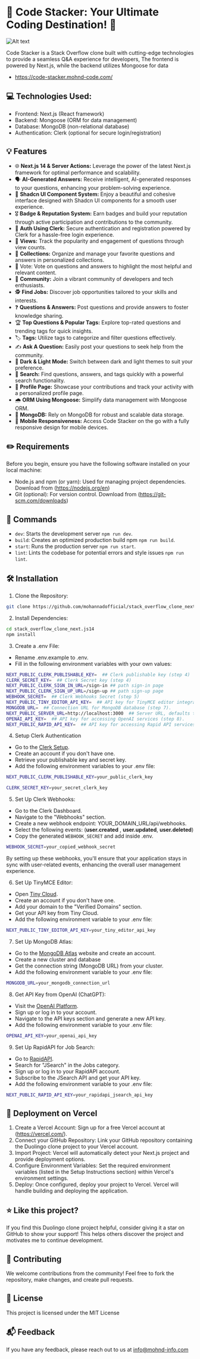 # 📃 Code Stacker: Your Ultimate Coding Destination! 🚀

![Alt text](https://pouch.jumpshare.com/preview/gVlBurwdFWZJyRXAS9HkxLWHMGIHHw2kV95lTkbpZiJSyg00rZB0sQMUFE17BP3-zti2kxmKN3TSINWuPjtQntjEBm6GU50Zrl4S2HIiZQU)

Code Stacker is a Stack Overflow clone built with cutting-edge technologies to provide a seamless Q&A experience for developers, The frontend is powered by Next.js, while the backend utilizes Mongoose for data

- https://code-stacker.mohnd-code.com/

## 💻 Technologies Used:

- Frontend: Next.js (React framework)
- Backend: Mongoose (ORM for data management)
- Database: MongoDB (non-relational database)
- Authentication: Clerk (optional for secure login/registration)

## 💡 Features

- 🌐 **Next.js 14 & Server Actions:** Leverage the power of the latest Next.js framework for optimal performance and scalability.
- 🗣 **AI-Generated Answers:** Receive intelligent, AI-generated responses to your questions, enhancing your problem-solving experience.
- 🎨 **Shadcn UI Component System:** Enjoy a beautiful and cohesive interface designed with Shadcn UI components for a smooth user experience.
- 🎖 **Badge & Reputation System:** Earn badges and build your reputation through active participation and contributions to the community.
- 🔐 **Auth Using Clerk:** Secure authentication and registration powered by Clerk for a hassle-free login experience.
- 👀 **Views:** Track the popularity and engagement of questions through view counts.
- 💼 **Collections:** Organize and manage your favorite questions and answers in personalized collections.
- 🌟 Vote: Vote on questions and answers to highlight the most helpful and relevant content.
- 👥 **Community:** Join a vibrant community of developers and tech enthusiasts.
- 🕵 **Find Jobs:** Discover job opportunities tailored to your skills and interests.
- ❓ **Questions & Answers:** Post questions and provide answers to foster knowledge sharing.
- 🏆 **Top Questions & Popular Tags:** Explore top-rated questions and trending tags for quick insights.
- 🏷️ **Tags:** Utilize tags to categorize and filter questions effectively.
- ✍ **Ask A Question:** Easily post your questions to seek help from the community.
- 🔮 **Dark & Light Mode:** Switch between dark and light themes to suit your preference.
- 🔎 **Search:** Find questions, answers, and tags quickly with a powerful search functionality.
- 👤 **Profile Page:** Showcase your contributions and track your activity with a personalized profile page.
- 🌧 **ORM Using Mongoose:** Simplify data management with Mongoose ORM.
- 💾 **MongoDB:** Rely on MongoDB for robust and scalable data storage.
- 📱 **Mobile Responsiveness:** Access Code Stacker on the go with a fully responsive design for mobile devices.

## ✏️ Requirements

Before you begin, ensure you have the following software installed on your local machine:

- Node.js and npm (or yarn): Used for managing project dependencies. Download from (https://nodejs.org/en)
- Git (optional): For version control. Download from (https://git-scm.com/downloads)

## 🤖 Commands

- `dev`: Starts the development server `npm run dev`.
- `build`: Creates an optimized production build npm `npm run build`.
- `start`: Runs the production server `npm run start`.
- `lint`: Lints the codebase for potential errors and style issues `npm run lint`.

## 🛠️ Installation

1. Clone the Repository:

```bash
git clone https://github.com/mohannadofficial/stack_overflow_clone_next.js14.git
```

2. Install Dependencies:

```bash
cd stack_overflow_clone_next.js14
npm install
```

3. Create a .env File:

- Rename .env.example to .env.
- Fill in the following environment variables with your own values:

```bash
NEXT_PUBLIC_CLERK_PUBLISHABLE_KEY=  ## Clerk publishable key (step 4)
CLERK_SECRET_KEY=  ## Clerk Secret key (step 4)
NEXT_PUBLIC_CLERK_SIGN_IN_URL=/sign-in ## path sign-in page
NEXT_PUBLIC_CLERK_SIGN_UP_URL=/sign-up ## path sign-up page
WEBHOOK_SECRET=  ## Clerk Webhooks Secret (step 5)
NEXT_PUBLIC_TINY_EDITOR_API_KEY=  ## API key for TinyMCE editor integration (step 6).
MONGODB_URL=  ## Connection URL for MongoDB database (step 7).
NEXT_PUBLIC_SERVER_URL=http://localhost:3000  ## Server URL, defaults to http://localhost:3000 for local development.
OPENAI_API_KEY=  ## API key for accessing OpenAI services (step 8).
NEXT_PUBLIC_RAPID_API_KEY=  ## API key for accessing Rapid API services (step 9).

```

4. Setup Clerk Authentication

- Go to the [Clerk Setup](https://clerk.com/docs/quickstarts/setup-clerk).
- Create an account if you don't have one.
- Retrieve your publishable key and secret key.
- Add the following environment variables to your .env file:

```bash
NEXT_PUBLIC_CLERK_PUBLISHABLE_KEY=your_public_clerk_key

CLERK_SECRET_KEY=your_secret_clerk_key
```

5. Set Up Clerk Webhooks:

- Go to the Clerk Dashboard.
- Navigate to the "Webhooks" section.
- Create a new webhook endpoint: YOUR_DOMAIN_URL/api/webhooks.
- Select the following events:
  (**user.created** , **user.updated**, **user.deleted**)
- Copy the generated `WEBHOOK_SECRET` and add inside .env.

```bash
WEBHOOK_SECRET=your_copied_webhook_secret
```

By setting up these webhooks, you'll ensure that your application stays in sync with user-related events, enhancing the overall user management experience.

6. Set Up TinyMCE Editor:

- Open [Tiny Cloud](https://www.tiny.cloud/).
- Create an account if you don't have one.
- Add your domain to the "Verified Domains" section.
- Get your API key from Tiny Cloud.
- Add the following environment variable to your .env file:

```bash
NEXT_PUBLIC_TINY_EDITOR_API_KEY=your_tiny_editor_api_key
```

7. Set Up MongoDB Atlas:

- Go to the [MongoDB Atlas](https://www.mongodb.com/cloud/atlas) website and create an account.
- Create a new cluster and database
- Get the connection string (MongoDB URL) from your cluster.
- Add the following environment variable to your .env file:

```bash
MONGODB_URL=your_mongodb_connection_url
```

8. Get API Key from OpenAI (ChatGPT):

- Visit the [OpenAI Platform](https://platform.openai.com/).
- Sign up or log in to your account.
- Navigate to the API keys section and generate a new API key.
- Add the following environment variable to your .env file:

```bash
OPENAI_API_KEY=your_openai_api_key
```

9. Set Up RapidAPI for Job Search:

- Go to [RapidAPI](https://rapidapi.com/category/Jobs).
- Search for "JSearch" in the Jobs category.
- Sign up or log in to your RapidAPI account.
- Subscribe to the JSearch API and get your API key.
- Add the following environment variable to your .env file:

```bash
NEXT_PUBLIC_RAPID_API_KEY=your_rapidapi_jsearch_api_key
```

## 🚀 Deployment on Vercel

1. Create a Vercel Account: Sign up for a free Vercel account at (https://vercel.com/).
2. Connect your GitHub Repository: Link your GitHub repository containing the Duolingo clone project to your Vercel account.
3. Import Project: Vercel will automatically detect your Next.js project and provide deployment options.
4. Configure Environment Variables: Set the required environment variables (listed in the Setup Instructions section) within Vercel's environment settings.
5. Deploy: Once configured, deploy your project to Vercel. Vercel will handle building and deploying the application.

## ⭐ Like this project?

If you find this Duolingo clone project helpful, consider giving it a star on GitHub to show your support! This helps others discover the project and motivates me to continue development.

## 🙌 Contributing

We welcome contributions from the community! Feel free to fork the repository, make changes, and create pull requests.

## 🔰 License

This project is licensed under the MIT License

## 📬 Feedback

If you have any feedback, please reach out to us at info@mohnd-info.com
